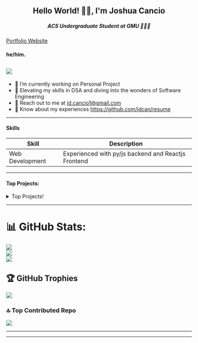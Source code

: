 <h2 align="center">Hello World! 👋🏽, I'm Joshua Cancio</h2>
<h5 align="center">ACS Undergraduate Student at GMU 👩🏽‍💻</h5>

[Portfolio Website](https://improved-portfolio-website.vercel.app/)

#### he/him. 
[![](https://visitcount.itsvg.in/api?id=J-Souffle&icon=0&color=0)](https://visitcount.itsvg.in)
 ----

- 🔭 I’m currently working on Personal Project
- 🚀 Elevating my skills in DSA and diving into the wonders of Software Engineering
- 📨 Reach out to me at jd.cancio1@gmail.com
- 📄 Know about my experiences https://github.com/jdcan/resume

-----

#### Skills

| Skill | Description |
| ----- | ----------- |
| Web Development | Experienced with py/js backend and Reactjs Frontend
-----

#### Top Projects:

<details>
  <summary>Top Projects!</summary>
    
   
 
</details>

-----

# 📊 GitHub Stats:
![](https://github-readme-stats.vercel.app/api?username=J-Souffle&theme=dark&hide_border=false&include_all_commits=false&count_private=false)<br/>
![](https://github-readme-streak-stats.herokuapp.com/?user=J-Souffle&theme=dark&hide_border=false)<br/>
![](https://github-readme-stats.vercel.app/api/top-langs/?username=J-Souffle&theme=dark&hide_border=false&include_all_commits=false&count_private=false&layout=compact)

## 🏆 GitHub Trophies
![](https://github-profile-trophy.vercel.app/?username=J-Souffle&theme=radical&no-frame=false&no-bg=false&margin-w=4)

### 🔝 Top Contributed Repo
![](https://github-contributor-stats.vercel.app/api?username=J-Souffle&limit=5&theme=dark&combine_all_yearly_contributions=true)

---

<!-- Proudly created with GPRM ( https://gprm.itsvg.in ) -->
  
-----
